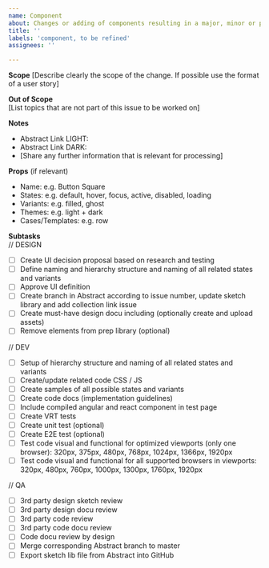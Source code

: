 ```yaml
---
name: Component
about: Changes or adding of components resulting in a major, minor or patch release
title: ''
labels: 'component, to be refined'
assignees: ''

---
```


**Scope**
[Describe clearly the scope of the change. If possible use the format of a user story]

**Out of Scope**  
[List topics that are not part of this issue to be worked on]

**Notes**  
- Abstract Link LIGHT:
- Abstract Link DARK:
- [Share any further information that is relevant for processing]

**Props** (if relevant)  
- Name: e.g. Button Square
- States: e.g. default, hover, focus, active, disabled, loading
- Variants: e.g. filled, ghost
- Themes: e.g. light + dark
- Cases/Templates: e.g. row

**Subtasks**  
// DESIGN
- [ ] Create UI decision proposal based on research and testing
- [ ] Define naming and hierarchy structure and naming of all related states and variants
- [ ] Approve UI definition
- [ ] Create branch in Abstract according to issue number, update sketch library and add collection link issue
- [ ] Create must-have design docu including (optionally create and upload assets)
- [ ] Remove elements from prep library (optional)

// DEV
- [ ] Setup of hierarchy structure and naming of all related states and variants
- [ ] Create/update related code CSS / JS
- [ ] Create samples of all possible states and variants
- [ ] Create code docs (implementation guidelines)
- [ ] Include compiled angular and react component in test page
- [ ] Create VRT tests
- [ ] Create unit test (optional)
- [ ] Create E2E test (optional)
- [ ] Test code visual and functional for optimized viewports (only one browser): 320px, 375px, 480px, 768px, 1024px, 1366px, 1920px
- [ ] Test code visual and functional for all supported browsers in viewports: 320px, 480px, 760px, 1000px, 1300px, 1760px, 1920px

// QA
- [ ] 3rd party design sketch review
- [ ] 3rd party design docu review
- [ ] 3rd party code review
- [ ] 3rd party code docu review
- [ ] Code docu review by design 
- [ ] Merge corresponding Abstract branch to master
- [ ] Export sketch lib file from Abstract into GitHub

